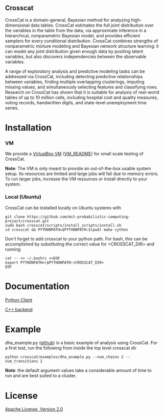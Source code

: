 Crosscat
--------------

CrossCat is a domain-general, Bayesian method for analyzing high-dimensional data tables. CrossCat estimates the full joint distribution over the variables in the table from the data, via approximate inference in a hierarchical, nonparametric Bayesian model, and provides efficient samplers for every conditional distribution. CrossCat combines strengths of nonparametric mixture modeling and Bayesian network structure learning: it can model any joint distribution given enough data by positing latent variables, but also discovers independencies between the observable variables.

A range of exploratory analysis and predictive modeling tasks can be addressed via CrossCat, including detecting predictive relationships between variables, finding multiple overlapping clusterings, imputing missing values, and simultaneously selecting features and classifying rows. Research on CrossCat has shown that it is suitable for analysis of real-world tables of up to 10 million cells, including hospital cost and quality measures, voting records, handwritten digits, and state-level unemployment time series.

# Installation

### VM

We provide a [VirtualBox VM](https://docs.google.com/file/d/0B_CtKGJ4pH2TX2VaTXRkMWFOeGM/edit?usp=drive_web) ([VM_README](https://github.com/mit-probabilistic-computing-project/vm-install-crosscat/blob/master/VM_README.md)) for small scale testing of CrossCat.

**Note**: The VM is only meant to provide an out-of-the-box usable system setup.  Its resources are limited and large jobs will fail due to memory errors.  To run larger jobs, increase the VM resources or install directly to your system.

### Local (Ubuntu)
CrossCat can be installed locally on Ubuntu systems with

    git clone https://github.com/mit-probabilistic-computing-project/crosscat.git
    sudo bash crosscat/scripts/install_scripts/install.sh
    cd crosscat && PYTHONPATH=$PYTHONPATH:$(pwd) make cython

Don't forget to add crosscat to your python path.  For bash, this can be accomplished by substituting the correct value for <CROSSCAT_DIR> and running

    cat -- >> ~/.bashrc <<EOF
    export PYTHONPATH=\$PYTHONPATH:<CROSSCAT_DIR>
    EOF

# Documentation


[Python Client](https://docs.google.com/file/d/0B_CtKGJ4pH2TdmNRZkhmamg5aVU/edit?usp=drive_web)

[C++ backend](https://docs.google.com/file/d/0B_CtKGJ4pH2TeVo0Zk5IT3V6S0E/edit?usp=drive_web)

# Example

dha\_example.py ([github](https://github.com/mit-probabilistic-computing-project/crosscat/blob/master/examples/dha_example.py)) is a basic example of analysis using CrossCat.  For a first test, run the following from inside the top level crosscat dir

    python crosscat/examples/dha_example.py --num_chains 2 --num_transitions 2


**Note**: the default argument values take a considerable amount of time to run and are best suited to a cluster.

# License

[Apache License, Version 2.0](https://github.com/mit-probabilistic-computing-project/crosscat/blob/master/LICENSE)

